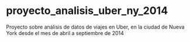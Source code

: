# proyecto_analisis_uber_ny_2014
Proyecto sobre análisis de datos de viajes en Uber, en la ciudad de Nueva York desde el mes de abril a septiembre de 2014
